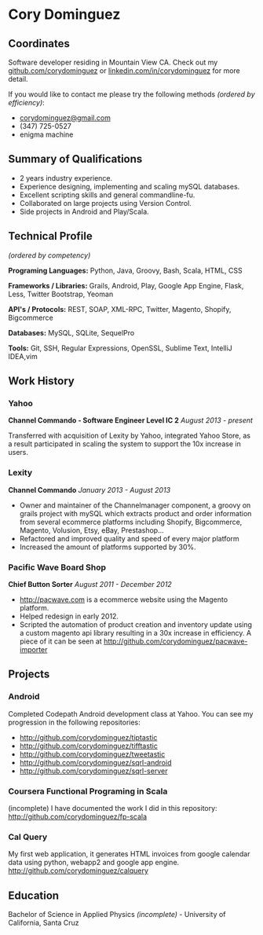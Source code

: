 # Cory Dominguez

## Coordinates
Software developer residing in Mountain View CA. Check out my [github.com/corydominguez](http://github.com/corydominguez) or [linkedin.com/in/corydominguez](http://linkedin.com/in/corydominguez) for more detail.

If you would like to contact me please try the following methods _(ordered by efficiency)_:

* corydominguez@gmail.com
* (347) 725-0527
* enigma machine

## Summary of Qualifications

* 2 years industry experience.
* Experience designing, implementing and scaling mySQL databases.
* Excellent scripting skills and general commandline-fu.
* Collaborated on large projects using Version Control.
* Side projects in Android and Play/Scala.

## Technical Profile
_(ordered by competency)_

**Programing Languages:**
Python, Java, Groovy, Bash, Scala, HTML, CSS

**Frameworks / Libraries:**
Grails, Android, Play, Google App Engine, Flask, Less, Twitter Bootstrap, Yeoman

**API's / Protocols:**
REST, SOAP, XML-RPC, Twitter, Magento, Shopify, Bigcommerce

**Databases:**
MySQL, SQLite, SequelPro

**Tools:**
Git, SSH, Regular Expressions, OpenSSL, Sublime Text, IntelliJ IDEA,vim

## Work History

### Yahoo
**Channel Commando - Software Engineer Level IC 2** _August 2013 - present_

Transferred with acquisition of Lexity by Yahoo, integrated Yahoo Store, as a result participated in scaling the system to support the 10x increase in users.

### Lexity
**Channel Commando** _January 2013 - August 2013_

* Owner and maintainer of the Channelmanager component, a groovy on grails project with mySQL which extracts product and order information from several ecommerce platforms including Shopify, Bigcommerce, Magento, Volusion, Etsy, eBay, Prestashop...
* Refactored and improved quality and speed of every major platform
* Increased the amount of platforms supported by 30%.

### Pacific Wave Board Shop
**Chief Button Sorter** _August 2011 - December 2012_

* <http://pacwave.com> is a ecommerce website using the Magento platform.
* Helped redesign in early 2012.
* Scripted the automation of product creation and inventory update using a custom magento api library resulting in a 30x increase in efficiency. A piece of it can be seen at <http://github.com/corydominguez/pacwave-importer>

## Projects

### Android
Completed Codepath Android development class at Yahoo. You can see my progression in the following repositories:

* <http://github.com/corydominguez/tiptastic>
* <http://github.com/corydominguez/tifftastic>
* <http://github.com/corydominguez/tweetastic>
* <http://github.com/corydominguez/sqrl-android>
* <http://github.com/corydominguez/sqrl-server>

### Coursera Functional Programing in Scala
(incomplete) I have documented the work I did in this repository: <http://github.com/corydominguez/fp-scala>

### Cal Query
My first web application, it generates HTML invoices from google calendar data using python, webapp2 and google app engine. <http://github.com/corydominguez/calquery>

## Education

Bachelor of Science in Applied Physics _(incomplete)_ - University of California, Santa Cruz
